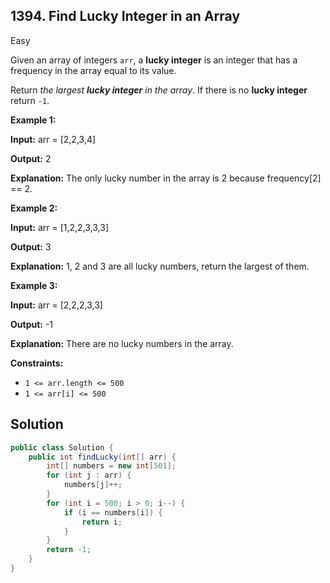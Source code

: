 ## 1394\. Find Lucky Integer in an Array

Easy

Given an array of integers `arr`, a **lucky integer** is an integer that has a frequency in the array equal to its value.

Return _the largest **lucky integer** in the array_. If there is no **lucky integer** return `-1`.

**Example 1:**

**Input:** arr = [2,2,3,4]

**Output:** 2

**Explanation:** The only lucky number in the array is 2 because frequency[2] == 2.

**Example 2:**

**Input:** arr = [1,2,2,3,3,3]

**Output:** 3

**Explanation:** 1, 2 and 3 are all lucky numbers, return the largest of them.

**Example 3:**

**Input:** arr = [2,2,2,3,3]

**Output:** -1

**Explanation:** There are no lucky numbers in the array.

**Constraints:**

*   `1 <= arr.length <= 500`
*   `1 <= arr[i] <= 500`

## Solution

```java
public class Solution {
    public int findLucky(int[] arr) {
        int[] numbers = new int[501];
        for (int j : arr) {
            numbers[j]++;
        }
        for (int i = 500; i > 0; i--) {
            if (i == numbers[i]) {
                return i;
            }
        }
        return -1;
    }
}
```